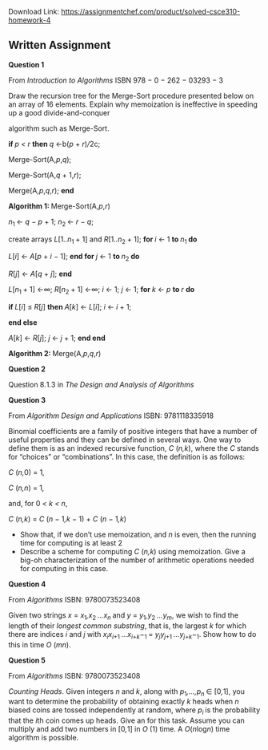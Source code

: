 Download Link: https://assignmentchef.com/product/solved-csce310-homework-4
<br>
<h2>Written Assignment</h2>

<strong>Question 1       </strong>

From <em>Introduction to Algorithms </em>ISBN 978 − 0 − 262 − 03293 − 3

Draw the recursion tree for the Merge-Sort procedure presented below on an array of 16 elements. Explain why memoization is ineffective in speeding up a good divide-and-conquer

algorithm such as Merge-Sort.

<strong>if </strong><em>p &lt; r </em><strong>then </strong><em>q </em>←b(<em>p </em>+ <em>r</em>)<em>/</em>2c;

Merge-Sort(A,<em>p</em>,<em>q</em>);

Merge-Sort(A,<em>q </em>+ 1,<em>r</em>);

Merge(A,<em>p</em>,<em>q</em>,<em>r</em>); <strong>end</strong>

<strong>Algorithm 1: </strong>Merge-Sort(A,<em>p</em>,<em>r</em>)

<em>n</em><sub>1 </sub>← <em>q </em>− <em>p </em>+ 1; <em>n</em><sub>2 </sub>← <em>r </em>− <em>q</em>;

create arrays <em>L</em>[1<em>..n</em><sub>1 </sub>+ 1] and <em>R</em>[1<em>..n</em><sub>2 </sub>+ 1]; <strong>for </strong><em>i </em>← 1 <strong>to </strong><em>n</em><sub>1 </sub><strong>do</strong>

<em>L</em>[<em>i</em>] ← <em>A</em>[<em>p </em>+ <em>i </em>− 1]; <strong>end for </strong><em>j </em>← 1 <strong>to </strong><em>n</em><sub>2 </sub><strong>do</strong>

<em>R</em>[<em>j</em>] ← <em>A</em>[<em>q </em>+ <em>j</em>]; <strong>end</strong>

<em>L</em>[<em>n</em><sub>1 </sub>+ 1] ←∞; <em>R</em>[<em>n</em><sub>2 </sub>+ 1] ←∞; <em>i </em>← 1; <em>j </em>← 1; <strong>for </strong><em>k </em>← <em>p </em><strong>to </strong><em>r </em><strong>do</strong>

<strong>if </strong><em>L</em>[<em>i</em>] ≤ <em>R</em>[<em>j</em>] <strong>then </strong><em>A</em>[<em>k</em>] ← <em>L</em>[<em>i</em>]; <em>i </em>← <em>i </em>+ 1;

<strong>end else</strong>

<em>A</em>[<em>k</em>] ← <em>R</em>[<em>j</em>]; <em>j </em>← <em>j </em>+ 1; <strong>end end</strong>

<strong>Algorithm 2: </strong>Merge(A,<em>p</em>,<em>q</em>,<em>r</em>)

<strong>Question 2       </strong>

Question 8<em>.</em>1<em>.</em>3 in <em>The Design and Analysis of Algorithms</em>

<strong>Question 3      </strong>

From <em>Algorithm Design and Applications </em>ISBN: 9781118335918

Binomial coefficients are a family of positive integers that have a number of useful properties and they can be defined in several ways. One way to define them is as an indexed recursive function, <em>C </em>(<em>n,k</em>), where the <em>C </em>stands for “choices” or “combinations”. In this case, the definition is as follows:

<em>C </em>(<em>n,</em>0) = 1<em>,</em>

<em>C </em>(<em>n,n</em>) = 1<em>,</em>

and, for 0 <em>&lt; k &lt; n</em>,

<em>C </em>(<em>n,k</em>) = <em>C </em>(<em>n </em>− 1<em>,k </em>− 1) + <em>C </em>(<em>n </em>− 1<em>,k</em>)

<ul>

 <li>Show that, if we don’t use memoization, and <em>n </em>is even, then the running time for computing is at least 2</li>

 <li>Describe a scheme for computing <em>C </em>(<em>n,k</em>) using memoization. Give a big-oh characterization of the number of arithmetic operations needed for computing in this case.</li>

</ul>

<strong>Question 4       </strong>

From <em>Algorithms </em>ISBN: 9780073523408

Given two strings <em>x </em>= <em>x</em><sub>1</sub><em>,x</em><sub>2 </sub><em>…x<sub>n </sub></em>and <em>y </em>= <em>y</em><sub>1</sub><em>,y</em><sub>2 </sub><em>…y<sub>m</sub></em>, we wish to find the length of their <em>longest common substring</em>, that is, the largest <em>k </em>for which there are indices <em>i </em>and <em>j </em>with <em>x<sub>i</sub>x<sub>i</sub></em><sub>+1 </sub><em>…x<sub>i</sub></em><sub>+<em>k</em></sub>−<sub>1 </sub>= <em>y<sub>j</sub>y<sub>j</sub></em><sub>+1 </sub><em>…y<sub>j</sub></em><sub>+<em>k</em></sub>−<sub>1</sub>. Show how to do this in time <em>O </em>(<em>mn</em>).

<strong>Question 5     </strong>

From <em>Algorithms </em>ISBN: 9780073523408

<em>Counting Heads</em>. Given integers <em>n </em>and <em>k</em>, along with <em>p</em><sub>1</sub><em>,…,p<sub>n </sub></em>∈ [0<em>,</em>1], you want to determine the probability of obtaining exactly <em>k </em>heads when <em>n </em>biased coins are tossed independently at random, where <em>p<sub>i </sub></em>is the probability that the <em>i</em>th coin comes up heads. Give an for this task. Assume you can multiply and add two numbers in [0<em>,</em>1] in <em>O </em>(1) time. A <em>O</em>(<em>n</em>log<em>n</em>) time algorithm is possible.
